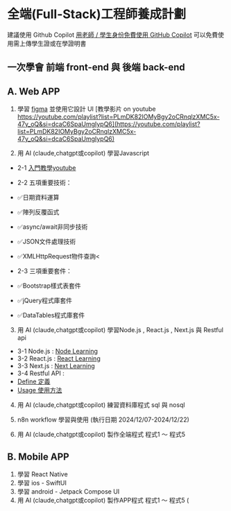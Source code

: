 
# 全端(Full-Stack)工程師養成計劃
建議使用 Github Copilot 
[用老師 / 學生身份免費使用 GitHub Copilot](https://github.com/education/students) 可以免費使用需上傳學生證或在學證明書

## 一次學會 前端 front-end 與 後端 back-end

## A. Web APP

1. 學習 [figma](https://www/figma.com) 並使用它設計 UI
   [教學影片 on youtube https://youtube.com/playlist?list=PLmDK82IOMyBgy2oCRnqlzXMC5x-47y_oQ&si=dcaC6SpaUmgIypQ6](https://youtube.com/playlist?list=PLmDK82IOMyBgy2oCRnqlzXMC5x-47y_oQ&si=dcaC6SpaUmgIypQ6)

2. 用 AI (claude,chatgpt或copilot) 學習Javascript  
+ 2-1 [入門教學youtube](https://youtu.be/0FLkwZ-PH2I?si=ZrUhfvpNxE-oj8Wp) 
   
+ 2-2 五項重要技術：
+ ✅日期資料運算
+ ✅陣列反覆函式
+ ✅async/await非同步技術
+ ✅JSON文件處理技術
+ ✅XMLHttpRequest物件查詢<

+ 2-3 三項重要套件：
+ ✅Bootstrap樣式表套件
+ ✅jQuery程式庫套件
+ ✅DataTables程式庫套件

3. 用 AI (claude,chatgpt或copilot) 學習Node.js , React.js , Next.js 與 Restful api 

+ 3-1 Node.js : [Node Learning](https://nodejs.org/en/learn/getting-started/introduction-to-nodejs)
+ 3-2 React.js : [React Learning](https://react.dev/learn)
+ 3-3 Next.js : [Next Learning](https://nextjs.org/learn)
+ 3-4 Restful API :
+ [Define 定義](https://aws.amazon.com/tw/what-is/restful-api/)
+ [Usage 使用方法](https://learn.microsoft.com/zh-tw/azure/architecture/best-practices/api-design#define-api-operations-in-terms-of-http-methods)

4. 用 AI (claude,chatgpt或copilot) 練習資料庫程式 sql 與 nosql  

5. n8n workflow 學習與使用 (執行日期 2024/12/07-2024/12/22)

6. 用 AI (claude,chatgpt或copilot) 製作全端程式 程式1 ～ 程式5  
   
## B. Mobile APP
1. 學習 React Native  
2. 學習 ios - SwiftUI  
3. 學習 android - Jetpack Compose UI  
4. 用 AI (claude,chatgpt或copilot) 製作APP程式 程式1 ～ 程式5 ( 

